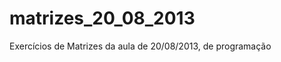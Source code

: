 matrizes_20_08_2013
===================

Exercícios de Matrizes da aula de 20/08/2013, de programação
